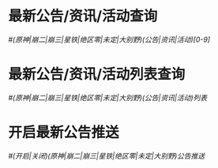 ﻿# 最新公告/资讯/活动查询
*#(原神|崩二|崩三|星铁|绝区零|未定|大别野)(公告|资讯|活动)[0-9]*
# 最新公告/资讯/活动列表查询
*#(原神|崩二|崩三|星铁|绝区零|未定|大别野)(公告|资讯|活动)列表*
# 开启最新公告推送
*#(开启|关闭)(原神|崩二|崩三|星铁|绝区零|未定|大别野)公告推送*